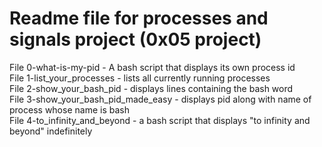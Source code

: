 # Readme file for processes and signals project (0x05 project)  

File 0-what-is-my-pid - A bash script that displays its own process id  
File 1-list_your_processes - lists all currently running processes  
File 2-show_your_bash_pid - displays lines containing the bash word  
File 3-show_your_bash_pid_made_easy - displays pid along with name of process whose name is bash  
File 4-to_infinity_and_beyond - a bash script that displays "to infinity and beyond" indefinitely
